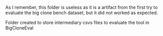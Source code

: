 As I remember, this folder is useless as it is a artifact from the first try to 
evaluate the big clone bench dataset, but it did not worked as expected.

Folder created to store intermediary csvs files to evaluate the tool in BigCloneEval
